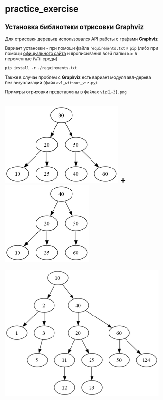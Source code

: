 # practice_exercise

## Установка библиотеки отрисовки Graphviz

Для отрисовки деревьев использовался API работы с графами **Graphviz**

Вариант установки - при помощи файла ```requirements.txt``` и ```pip``` (либо при помощи [официального сайта](https://graphviz.org/download/) и прописывания всей папки ```bin``` в переменные ```PATH``` среды)

```
pip install -r ./requirements.txt
```

Также в случае проблем с **Graphviz** есть вариант модуля авл-дерева без визуализаций (файл ```avl_without_viz.py```)

Примеры отрисовки представлены в файлах ```viz[1-3].png```

![AAAAAA](https://github.com/t33nsy/practice_exercise/blob/main/viz1.png)
+
![AAAAAA](https://github.com/t33nsy/practice_exercise/blob/main/viz2.png)
=

![AAAAAA](https://github.com/t33nsy/practice_exercise/blob/main/viz3.png)